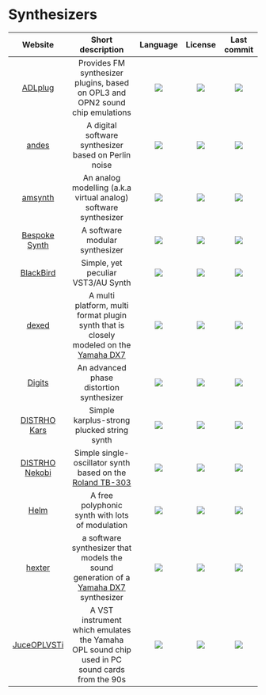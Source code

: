 # Synthesizers
|Website|Short description|Language|License|Last commit|
|:-:|:-:|:-:|:-:|:-:|
|[ADLplug](https://github.com/jpcima/ADLplug)|Provides FM synthesizer plugins, based on OPL3 and OPN2 sound chip emulations|![](https://img.shields.io/github/languages/top/jpcima/ADLplug?color=pink&style=flat-square)|![](https://flat.badgen.net/github/license/jpcima/ADLplug?label=)|![](https://flat.badgen.net/github/last-commit/jpcima/ADLplug?label=)|
|[andes](https://artfwo.github.io/andes/)|A digital software synthesizer based on Perlin noise|![](https://img.shields.io/github/languages/top/artfwo/andes?color=pink&style=flat-square)|![](https://flat.badgen.net/github/license/artfwo/andes?label=)|![](https://flat.badgen.net/github/last-commit/artfwo/andes?label=)|
|[amsynth](https://amsynth.github.io/)|An analog modelling (a.k.a virtual analog) software synthesizer|![](https://img.shields.io/github/languages/top/amsynth/amsynth?color=pink&style=flat-square)|![](https://flat.badgen.net/github/license/amsynth/amsynth?label=)|![](https://flat.badgen.net/github/last-commit/amsynth/amsynth?label=)|
|[Bespoke Synth](https://www.bespokesynth.com/)|A software modular synthesizer|![](https://img.shields.io/github/languages/top/awwbees/BespokeSynth?color=pink&style=flat-square)|![](https://flat.badgen.net/github/license/awwbees/BespokeSynth?label=)|![](https://flat.badgen.net/github/last-commit/awwbees/BespokeSynth?label=)|
|[BlackBird](https://khrykin.github.io/BlackBird/)|Simple, yet peculiar VST3/AU Synth|![](https://img.shields.io/github/languages/top/khrykin/BlackBird?color=pink&style=flat-square)|![](https://flat.badgen.net/github/license/khrykin/BlackBird?label=)|![](https://flat.badgen.net/github/last-commit/khrykin/BlackBird?label=)|
|[dexed](https://asb2m10.github.io/dexed/)|A multi platform, multi format plugin synth that is closely modeled on the [Yamaha DX7](https://en.wikipedia.org/wiki/Yamaha_DX7)|![](https://img.shields.io/github/languages/top/asb2m10/dexed?color=pink&style=flat-square)|![](https://flat.badgen.net/github/license/asb2m10/dexed?label=)|![](https://flat.badgen.net/github/last-commit/asb2m10/dexed?label=)|
|[Digits](http://www.extentofthejam.com/)|An advanced phase distortion synthesizer|![](https://img.shields.io/github/languages/top/LouisGorenfeld/DigitsVst?color=pink&style=flat-square)|![](https://flat.badgen.net/github/license/LouisGorenfeld/DigitsVst?label=)|![](https://flat.badgen.net/github/last-commit/LouisGorenfeld/DigitsVst?label=)|
|[DISTRHO Kars](https://github.com/DISTRHO/Kars)|Simple karplus-strong plucked string synth|![](https://img.shields.io/github/languages/top/DISTRHO/Kars?color=pink&style=flat-square)|![](https://flat.badgen.net/github/license/DISTRHO/Kars?label=)|![](https://flat.badgen.net/github/last-commit/DISTRHO/Kars?label=)|
|[DISTRHO Nekobi](https://github.com/DISTRHO/Nekobi)|Simple single-oscillator synth based on the [Roland TB-303](https://en.wikipedia.org/wiki/Roland_TB-303)|![](https://img.shields.io/github/languages/top/DISTRHO/Nekobi?color=pink&style=flat-square)|![](https://flat.badgen.net/github/license/DISTRHO/Nekobi?label=)|![](https://flat.badgen.net/github/last-commit/DISTRHO/Nekobi?label=)|
|[Helm](https://tytel.org/helm/)|A free polyphonic synth with lots of modulation|![](https://img.shields.io/github/languages/top/mtytel/helm?color=pink&style=flat-square)|![](https://flat.badgen.net/github/license/mtytel/helm?label=)|![](https://flat.badgen.net/github/last-commit/mtytel/helm?label=)|
|[hexter](http://smbolton.com/hexter.html)|a software synthesizer that models the sound generation of a [Yamaha DX7](https://en.wikipedia.org/wiki/Yamaha_DX7) synthesizer|![](https://img.shields.io/github/languages/top/smbolton/hexter?color=pink&style=flat-square)|![](https://flat.badgen.net/github/license/smbolton/hexter?label=)|![](https://flat.badgen.net/github/last-commit/smbolton/hexter?label=)|
|[JuceOPLVSTi](https://bsutherland.github.io/JuceOPLVSTi/)|A VST instrument which emulates the Yamaha OPL sound chip used in PC sound cards from the 90s|![](https://img.shields.io/github/languages/top/bsutherland/JuceOPLVSTi?color=pink&style=flat-square)|![](https://flat.badgen.net/github/license/bsutherland/JuceOPLVSTi?label=)|![](https://flat.badgen.net/github/last-commit/bsutherland/JuceOPLVSTi?label=)|
